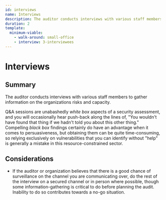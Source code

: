 ```yaml
---
id: interviews
name: Interviews
description: The auditor conducts interviews with various staff members to gather information on the organizations risks and...
duration: 2
template:
  minimum-viable:
    - walk-around: small-office
    - interview: 3-interviewees
---
```

# Interviews

## Summary

The auditor conducts interviews with various staff members to gather information on the organizations risks and capacity.

Q&A sessions are unabashedly _white box_ aspects of a security assessment, and you will occasionally hear push-back along the lines of, "You wouldn't have found that thing if we hadn't told you about this other thing." Compelling _black box_ findings certainly do have an advantage when it comes to persuasiveness, but obtaining them can be quite time-consuming, so relying exclusively on vulnerabilities that you can identify without "help" is generally a mistake in this resource-constrained sector.



## Considerations

  * If the auditor or organization believes that there is a good chance of surveillance on the channel you are communicating over, do the rest of the interview on a secured channel or in person where possible, though some information-gathering is critical to do before planning the audit. Inability to do so contributes towards a no-go situation.


